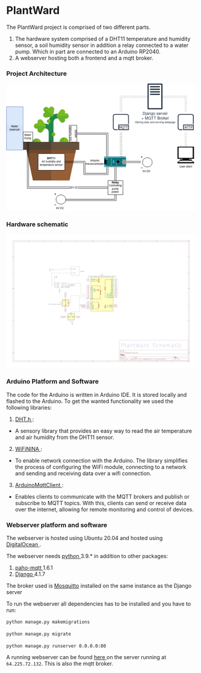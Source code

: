 # PlantWard

The PlantWard project is comprised of two different parts.

1. The hardware system comprised of a DHT11 temperature and humidity sensor, a soil humidity sensor in addition a relay connected to a water pump. Which in part are connected to an Arduino RP2040.
2. A webserver hosting both a frontend and a mqtt broker.

### Project Architecture
![Alt text](./plantward_architecture.png)

### Hardware schematic
<img src="./plantward_schematic.png">

### Arduino Platform and Software

The code for the Arduino is written in Arduino IDE. It is stored locally and flashed to the Arduino. To get the wanted functionality we used the following libraries:
1. [ DHT.h ](https://www.arduino.cc/reference/en/libraries/dht-sensor-library/): 
- A sensory library that provides an easy way to read the air temperature and air humidity from the DHT11 sensor.
2. [ WiFiNINA ](https://github.com/arduino-libraries/WiFiNINA):
- To enable network connection with the Arduino. The library simplifies the process of configuring the WiFi module, connecting to a network and sending and receiving data over a wifi connection. 
3. [ ArduinoMqttClient ](https://github.com/arduino-libraries/ArduinoMqttClient):
- Enables clients to communicate with the MQTT brokers and publish or subscribe to MQTT topics. With this, clients can send or receive data over the internet, allowing for remote monitoring and control of devices.

### Webserver platform and software
The webserver is hosted using Ubuntu 20.04 and hosted using [ DigitalOcean ](https://www.digitalocean.com/).

The webserver needs [ python ](https://www.python.org/downloads/release/python-390/) 3.9.* in addition to other packages:
1. [ paho-mqtt ](https://pypi.org/project/paho-mqtt/) 1.6.1
2. [ Django ](https://pypi.org/project/Django/) 4.1.7

The broker used is [Mosquitto](https://mosquitto.org/download/) installed on the same instance as the Django server

To run the webserver all dependencies has to be installed and you have to run:

```
python manage.py makemigrations

python manage.py migrate

python manage.py runserver 0.0.0.0:80
```

A running webserver can be found [ here ](http://64.225.72.132/) on the server running at `64.225.72.132`. This is also the mqtt broker.
